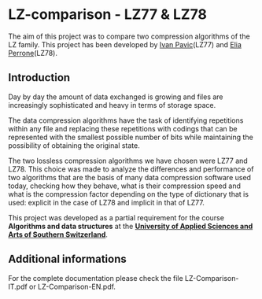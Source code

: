 # LZ-comparison - LZ77 & LZ78
The aim of this project was to compare two compression algorithms of the LZ family. 
This project has been developed by <a href="https://github.com/pavodev">Ivan Pavic</a>(LZ77) and <a href="https://github.com/eliaperrone">Elia Perrone</a>(LZ78).

## Introduction
Day by day the amount of data exchanged is growing and files are increasingly sophisticated and heavy in terms of storage space.

The data compression algorithms have the task of identifying repetitions within any file and replacing these repetitions with codings that can be represented with the smallest possible number of bits while maintaining the possibility of obtaining the original state.

The two lossless compression algorithms we have chosen were LZ77 and LZ78.
This choice was made to analyze the differences and performance of two algorithms that are the basis of many data compression software used today, checking how they behave, what is their compression speed and what is the compression factor depending on the type of dictionary that is used: explicit in the case of LZ78 and implicit in that of LZ77.

This project was developed as a partial requirement for the course **Algorithms and data structures** at the <a href="http://www.supsi.ch/home_en.html">**University of Applied Sciences and Arts of Southern Switzerland**</a>.

## Additional informations
For the complete documentation please check the file LZ-Comparison-IT.pdf or LZ-Comparison-EN.pdf.
